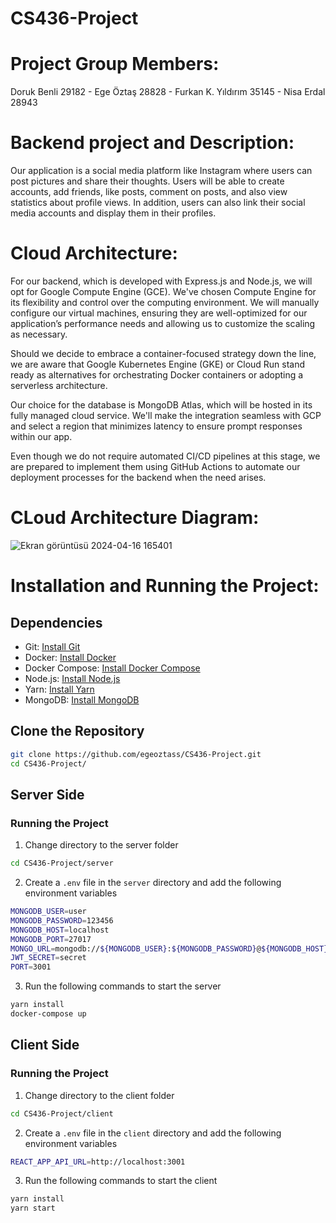 # CS436-Project

 # Project Group Members:
 Doruk Benli 29182 - Ege Öztaş 28828 - Furkan K. Yıldırım 35145 - Nisa Erdal 28943

# Backend project and Description:
Our application is a social media platform like Instagram where users can post pictures and share their thoughts.
Users will be able to create accounts, add friends, like posts, comment on posts, and also view statistics about profile views. 
In  addition, users can also link their social media accounts and display them in their profiles.

# Cloud Architecture:

For our backend, which is developed with Express.js and Node.js, we will opt for Google Compute Engine (GCE). We've chosen Compute Engine for its flexibility and control over the computing environment.
We will manually configure our virtual machines, ensuring they are well-optimized for our application’s performance needs and allowing us to customize the scaling as necessary.

Should we decide to embrace a container-focused strategy down the line, we are aware that Google Kubernetes Engine (GKE) or Cloud Run stand ready as alternatives for orchestrating Docker containers or adopting a serverless architecture.

Our choice for the database is MongoDB Atlas, which will be hosted in its fully managed cloud service. We'll make the integration seamless with GCP and select a region that minimizes latency to ensure prompt responses within our app.

Even though we do not require automated CI/CD pipelines at this stage, we are prepared to implement them using GitHub Actions to automate our deployment processes for the backend when the need arises.

# CLoud Architecture Diagram:

![Ekran görüntüsü 2024-04-16 165401](https://github.com/egeoztass/CS436-Project/assets/120418840/5e68b773-48f3-4d48-a0c8-859bf59609d2)

# Installation and Running the Project:

## Dependencies
- Git: [Install Git](https://git-scm.com/downloads)
- Docker: [Install Docker](https://docs.docker.com/get-docker/)
- Docker Compose: [Install Docker Compose](https://docs.docker.com/compose/install/)
- Node.js: [Install Node.js](https://nodejs.org/en/download/)
- Yarn: [Install Yarn](https://classic.yarnpkg.com/en/docs/install)
- MongoDB: [Install MongoDB](https://docs.mongodb.com/manual/installation/)


## Clone the Repository
```bash
git clone https://github.com/egeoztass/CS436-Project.git
cd CS436-Project/
```

## Server Side
### Running the Project
1. Change directory to the server folder
```bash
cd CS436-Project/server
``` 

2. Create a `.env` file in the `server` directory and add the following environment variables
```bash
MONGODB_USER=user
MONGODB_PASSWORD=123456
MONGODB_HOST=localhost
MONGODB_PORT=27017
MONGO_URL=mongodb://${MONGODB_USER}:${MONGODB_PASSWORD}@${MONGODB_HOST}:${MONGODB_PORT}/
JWT_SECRET=secret
PORT=3001
```

3. Run the following commands to start the server
```bash
yarn install
docker-compose up
```

## Client Side
### Running the Project
1. Change directory to the client folder
```bash
cd CS436-Project/client
```

2. Create a `.env` file in the `client` directory and add the following environment variables
```bash
REACT_APP_API_URL=http://localhost:3001
```

3. Run the following commands to start the client
```bash
yarn install
yarn start
```